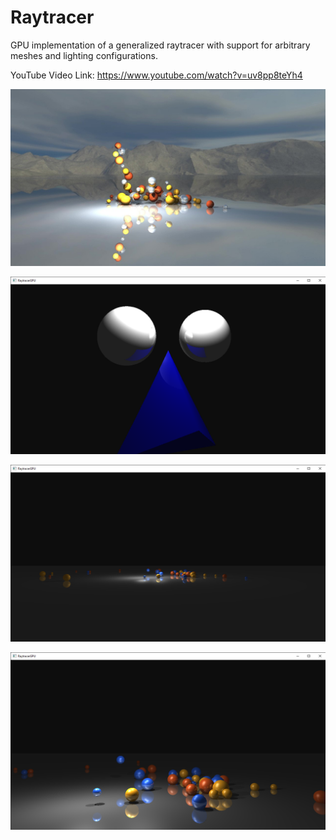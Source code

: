 # Raytracer
GPU implementation of a generalized raytracer with support for arbitrary meshes and lighting configurations.

YouTube Video Link: https://www.youtube.com/watch?v=uv8pp8teYh4

![Image of Raytracer 1](https://github.com/nithinp7/Raytracer/blob/master/RaytracerGPU%202020-09-24%2013-05-58_Moment.jpg)

![Image of Raytracer 2](https://github.com/nithinp7/Raytracer/blob/master/RaytracerGPU%209_20_2020%204_38_51%20PM.png)

![Image of Raytracer 3](https://github.com/nithinp7/Raytracer/blob/master/RaytracerGPU%2012_27_2019%2012_24_46%20AM.png)

![Image of Raytracer 4](https://github.com/nithinp7/Raytracer/blob/master/RaytracerGPU%2012_27_2019%2012_31_41%20AM.png)

